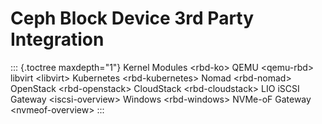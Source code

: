 # Ceph Block Device 3rd Party Integration

::: {.toctree maxdepth="1"}
Kernel Modules \<rbd-ko\> QEMU \<qemu-rbd\> libvirt \<libvirt\>
Kubernetes \<rbd-kubernetes\> Nomad \<rbd-nomad\> OpenStack
\<rbd-openstack\> CloudStack \<rbd-cloudstack\> LIO iSCSI Gateway
\<iscsi-overview\> Windows \<rbd-windows\> NVMe-oF Gateway
\<nvmeof-overview\>
:::

